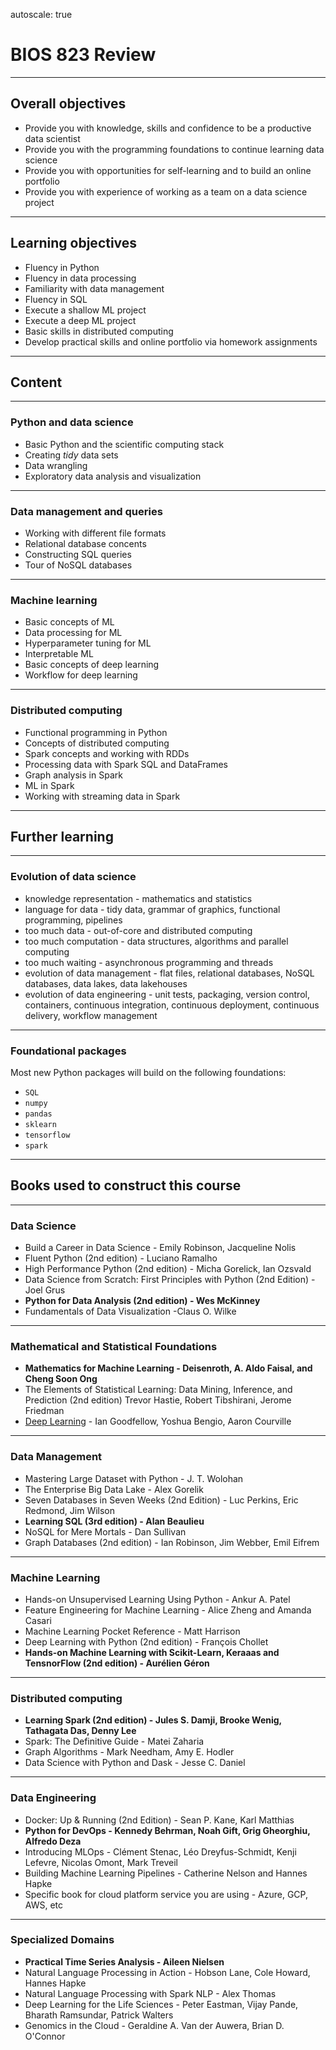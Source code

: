 autoscale: true

# BIOS 823 Review

---

## Overall objectives

- Provide you with knowledge, skills and confidence to be a productive data scientist
- Provide you with the programming foundations to continue learning data science
- Provide you with opportunities for self-learning and to build an online portfolio
- Provide you with experience of working as a team on a data science project 

---

## Learning objectives

- Fluency in Python
- Fluency in data processing
- Familiarity with data management
- Fluency in SQL
- Execute a shallow ML project
- Execute a deep ML project
- Basic skills in distributed computing
- Develop practical skills and online portfolio via homework assignments

---

## Content

---

### Python and data science

- Basic Python and the scientific computing stack
- Creating *tidy* data sets
- Data wrangling
- Exploratory data analysis and visualization

---

### Data management and queries

- Working with different file formats
- Relational database concents
- Constructing SQL queries
- Tour of NoSQL databases

---

### Machine learning

- Basic concepts of ML
- Data processing for ML
- Hyperparameter tuning for ML
- Interpretable ML
- Basic concepts of deep learning
- Workflow for deep learning

---

### Distributed computing

- Functional programming in Python
- Concepts of distributed computing
- Spark concepts and working with RDDs
- Processing data with Spark SQL and DataFrames
- Graph analysis in Spark
- ML in Spark
- Working with streaming data in Spark

---

## Further learning

---

### Evolution of data science

- knowledge representation - mathematics and statistics
- language for data - tidy data, grammar of graphics, functional programming, pipelines
- too much data - out-of-core and distributed computing
- too much computation - data structures, algorithms and parallel computing
- too much waiting - asynchronous programming and threads
- evolution of data management - flat files, relational databases, NoSQL databases, data lakes, data lakehouses
- evolution of data engineering - unit tests, packaging, version control, containers, continuous integration, continuous deployment, continuous delivery, workflow management

---

### Foundational packages

Most new Python packages will build on the following foundations:

- `SQL`
- `numpy`
- `pandas`
- `sklearn`
- `tensorflow`
- `spark`

---

## Books used to construct this course

---

### Data Science

- Build a Career in Data Science - Emily Robinson, Jacqueline Nolis
- Fluent Python (2nd edition) - Luciano Ramalho
- High Performance Python (2nd edition) - Micha Gorelick, Ian Ozsvald
- Data Science from Scratch: First Principles with Python (2nd Edition) - Joel Grus
- **Python for Data Analysis (2nd edition) - Wes McKinney**
- Fundamentals of Data Visualization -Claus O. Wilke

---

### Mathematical and Statistical Foundations

- **Mathematics for Machine Learning - Deisenroth, A. Aldo Faisal, and Cheng Soon Ong**
- The Elements of Statistical Learning: Data Mining, Inference, and Prediction (2nd edition) Trevor Hastie, Robert Tibshirani, Jerome Friedman
- [Deep Learning](https://www.deeplearningbook.org) - Ian Goodfellow, Yoshua Bengio, Aaron Courville

---

### Data Management

- Mastering Large Dataset with Python - J. T. Wolohan
- The Enterprise Big Data Lake - Alex Gorelik
- Seven Databases in Seven Weeks (2nd Edition) - Luc Perkins, Eric Redmond, Jim Wilson
- **Learning SQL (3rd edition) - Alan Beaulieu**
- NoSQL for Mere Mortals - Dan Sullivan
- Graph Databases (2nd edition) - Ian Robinson, Jim Webber, Emil Eifrem

---

### Machine Learning

- Hands-on Unsupervised Learning Using Python - Ankur A. Patel
- Feature Engineering for Machine Learning - Alice Zheng and Amanda Casari
- Machine Learning Pocket Reference - Matt Harrison
- Deep Learning with Python (2nd edition) - François Chollet
- **Hands-on Machine Learning with Scikit-Learn, Keraaas and TensnorFlow (2nd edition) - Aurélien Géron**

---

### Distributed computing

- **Learning Spark (2nd edition) - Jules S. Damji, Brooke Wenig, Tathagata Das, Denny Lee**
- Spark: The Definitive Guide - Matei Zaharia
- Graph Algorithms - Mark Needham, Amy E. Hodler
- Data Science with Python and Dask - Jesse C. Daniel

---

### Data Engineering

- Docker: Up & Running (2nd Edition) - Sean P. Kane, Karl Matthias
- **Python for DevOps - Kennedy Behrman, Noah Gift, Grig Gheorghiu, Alfredo Deza**
- Introducing MLOps - Clément Stenac, Léo Dreyfus-Schmidt, Kenji Lefevre, Nicolas Omont, Mark Treveil
- Building Machine Learning Pipelines - Catherine Nelson and Hannes Hapke
- Specific book for cloud platform service you are using - Azure, GCP, AWS, etc

---

### Specialized Domains 

- **Practical Time Series Analysis - Aileen Nielsen**
- Natural Language Processing in Action - Hobson Lane, Cole Howard, Hannes Hapke
- Natural Language Processing with Spark NLP - Alex Thomas
- Deep Learning for the Life Sciences - Peter Eastman, Vijay Pande, Bharath Ramsundar, Patrick Walters
- Genomics in the Cloud - Geraldine A. Van der Auwera, Brian D. O'Connor

